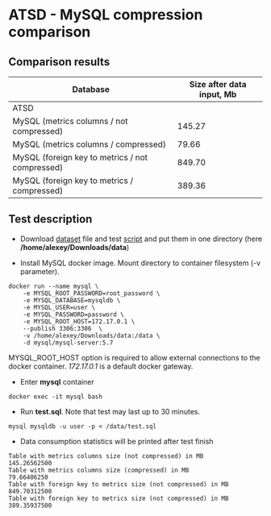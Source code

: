 # ATSD - MySQL compression comparison

## Comparison results

| Database | Size after data input, Mb |
| -------- | --------------------- |
| ATSD | |
| MySQL (metrics columns / not compressed) | 145.27 |
| MySQL (metrics columns / compressed) | 79.66 |
| MySQL (foreign key to metrics / not compressed) | 849.70 |
| MySQL (foreign key to metrics / compressed) | 389.36 |

## Test description

* Download [dataset](http://api.kibot.com/?action=history&symbol=IBM&interval=1&unadjusted=0&bp=1&user=guest) file and test [script](scripts/test.sql) and put them in one directory (here **/home/alexey/Downloads/data**)

* Install MySQL docker image. Mount directory to container filesystem (-v parameter).

```
docker run --name mysql \
    -e MYSQL_ROOT_PASSWORD=root_password \
    -e MYSQL_DATABASE=mysqldb \
    -e MYSQL_USER=user \
    -e MYSQL_PASSWORD=password \
    -e MYSQL_ROOT_HOST=172.17.0.1 \
    --publish 3306:3306  \
    -v /home/alexey/Downloads/data:/data \
    -d mysql/mysql-server:5.7
```

MYSQL_ROOT_HOST option is required to allow external connections to the docker container. *172.17.0.1* is a default docker gateway.

* Enter **mysql** container

```
docker exec -it mysql bash
```

* Run **test.sql**. Note that test may last up to 30 minutes.

```
mysql mysqldb -u user -p < /data/test.sql 
```

* Data consumption statistics will be printed after test finish

```
Table with metrics columns size (not compressed) in MB
145.26562500
Table with metrics columns size (compressed) in MB
79.66406250
Table with foreign key to metrics size (not compressed) in MB
849.70312500
Table with foreign key to metrics size (not compressed) in MB
389.35937500

```